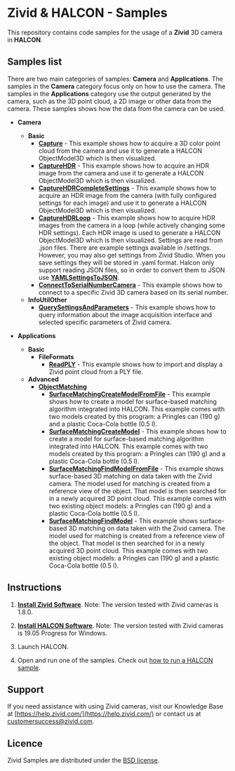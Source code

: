 ﻿# Zivid & HALCON - Samples

This repository contains code samples for the usage of a **Zivid** 3D camera in **HALCON**.

## Samples list

There are two main categories of samples: **Camera** and **Applications**. The samples in the **Camera** category focus only on how to use the camera. The samples in the **Applications** category use the output generated by the camera, such as the 3D point cloud, a 2D image or other data from the camera. These samples shows how the data from the camera can be used.

- **Camera**
  - **Basic**
    - [**Capture**][Capture-url] - This example shows how to acquire a 3D color point cloud from the camera and use it to generate a HALCON ObjectModel3D which is then visualized.
    - [**CaptureHDR**][CaptureHDR-url] - This example shows how to acquire an HDR image from the camera and use it to generate a HALCON ObjectModel3D which is then visualized.
    - [**CaptureHDRCompleteSettings**][CaptureHDRCompleteSettings-url] - This example shows how to acquire an HDR image from the camera (with fully configured settings for each image) and use it to generate a HALCON ObjectModel3D which is then visualized.
    - [**CaptureHDRLoop**][CaptureHDRLoop-url] - This example shows how to acquire HDR images from the camera in a loop (while actively changing some HDR settings). Each HDR image is used to generate a HALCON ObjectModel3D which is then visualized. Settings are read from .json files. There are example settings available in /settings. However, you may also get settings from Zivid Studio. When you save settings they will be stored in .yaml format. Halcon only support reading JSON files, so in order to convert them to JSON use [**YAMLSettingsToJSON**][YAMLSettingsToJSON-url].
    - [**ConnectToSerialNumberCamera**][ConnectToSerialNumberCamera-url] - This example shows how to connect to a specific Zivid 3D camera based on its serial number.
  - **InfoUtilOther**
    - [**QuerySettingsAndParameters**][QuerySettingsAndParameters-url] - This example shows how to query information about the image acquisition interface and selected specific parameters of Zivid camera.

- **Applications**
  - **Basic**
    - **FileFormats**
      - [**ReadPLY**][ReadPLY-url] - This example shows how to import and display a Zivid point cloud from a PLY file.
  - **Advanced**
    - [**ObjectMatching**][ObjectMatching-url]
      - [**SurfaceMatchingCreateModelFromFile**][SurfaceMatchingCreateModelFromFile-url] - This example shows how to create a model for surface-based matching algorithm integrated into HALCON. This example comes with two models created by this program: a Pringles can (190 g) and a plastic Coca-Cola bottle (0.5 l).
      - [**SurfaceMatchingCreateModel**][SurfaceMatchingCreateModel-url] - This example shows how to create a model for surface-based matching algorithm integrated into HALCON. This example comes with two models created by this program: a Pringles can (190 g) and a plastic Coca-Cola bottle (0.5 l).
      - [**SurfaceMatchingFindModelFromFile**][SurfaceMatchingFindModelFromFile-url] - This example shows surface-based 3D matching on data taken with the Zivid camera. The model used for matching is created from a reference view of the object. That model is then searched for in a newly acquired 3D point cloud. This example comes with two existing object models: a Pringles can (190 g) and a plastic Coca-Cola bottle (0.5 l).
      - [**SurfaceMatchingFindModel**][SurfaceMatchingFindModel-url] - This example shows surface-based 3D matching on data taken with the Zivid camera. The model used for matching is created from a reference view of the object. That model is then searched for in a newly acquired 3D point cloud. This example comes with two existing object models: a Pringles can (190 g) and a plastic Coca-Cola bottle (0.5 l).

## Instructions

1. [**Install Zivid Software**](https://www.zivid.com/downloads).
Note: The version tested with Zivid cameras is 1.8.0.

2. [**Install HALCON Software**](https://www.mvtec.com/products/halcon/).
Note: The version tested with Zivid cameras is 19.05 Progress for Windows.

3. Launch HALCON.

4. Open and run one of the samples. Check out [how to run a HALCON sample](https://zivid.atlassian.net/wiki/spaces/ZividKB/pages/427841/How+to+run+a+HALCON+sample).

## Support
If you need assistance with using Zivid cameras, visit our Knowledge Base at [https://help.zivid.com/](https://help.zivid.com/) or contact us at [customersuccess@zivid.com](mailto:customersuccess@zivid.com).

## Licence
Zivid Samples are distributed under the [BSD license](https://github.com/zivid/halcon-samples/blob/master/LICENSE).

[Capture-url]: source/Camera/Basic/Capture.hdev
[CaptureHDR-url]: source/Camera/Basic/CaptureHDR.hdev
[CaptureHDRCompleteSettings-url]: source/Camera/Basic/CaptureHDRCompleteSettings.hdev
[CaptureHDRLoop-url]: source/Camera/Basic/CaptureHDRLoop.hdev
[YAMLSettingsToJSON-url]: source/Camera/Basic/YAMLSettingsToJSON.py
[ConnectToSerialNumberCamera-url]: source/Camera/Basic/ConnectToSerialNumberCamera.hdev
[QuerySettingsAndParameters-url]: source/Camera/InfoUtilOther/QuerySettingsAndParameters.hdev
[ReadPLY-url]: source/Applications/Basic/FileFormats/ReadPLY.hdev
[ObjectMatching-url]: source/Applications/Advanced/ObjectMatching
[SurfaceMatchingCreateModelFromFile-url]: source/Applications/Advanced/ObjectMatching/SurfaceMatchingCreateModelFromFile.hdev
[SurfaceMatchingCreateModel-url]: source/Applications/Advanced/ObjectMatching/SurfaceMatchingCreateModel.hdev
[SurfaceMatchingFindModelFromFile-url]: source/Applications/Advanced/ObjectMatching/SurfaceMatchingFindModelFromFile.hdev
[SurfaceMatchingFindModel-url]: source/Applications/Advanced/ObjectMatching/SurfaceMatchingFindModel.hdev
